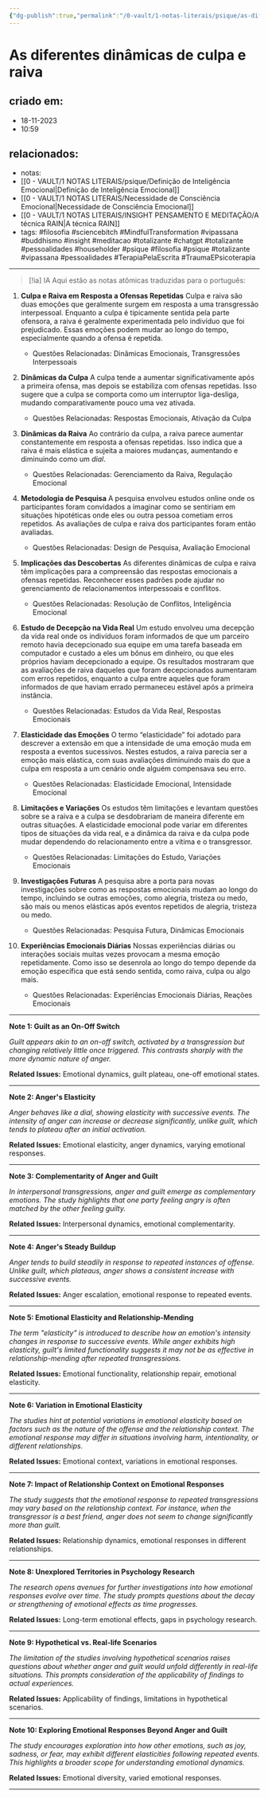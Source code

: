 ```yaml
---
{"dg-publish":true,"permalink":"/0-vault/1-notas-literais/psique/as-diferentes-dinamicas-de-culpa-e-raiva/","tags":["filosofia","sciencebitch","MindfulTransformation","vipassana","buddhismo","insight","meditacao","totalizante","chatgpt","pessoalidades","householder","psique","TerapiaPelaEscrita","TraumaEPsicoterapia"],"dgHomeLink":true,"dgShowLocalGraph":true,"dgShowFileTree":true,"dgEnableSearch":true}
---
```


# As diferentes dinâmicas de culpa e raiva

## criado em: 
- 18-11-2023
- 10:59
## relacionados:
- notas: 
- [[0 - VAULT/1 NOTAS LITERAIS/psique/Definição de Inteligência Emocional\|Definição de Inteligência Emocional]]
- [[0 - VAULT/1 NOTAS LITERAIS/Necessidade de Consciência Emocional\|Necessidade de Consciência Emocional]]
- [[0 - VAULT/1 NOTAS LITERAIS/INSIGHT PENSAMENTO E MEDITAÇÃO/A técnica RAIN\|A técnica RAIN]]
- tags: #filosofia #sciencebitch #MindfulTransformation #vipassana
#buddhismo #insight #meditacao #totalizante #chatgpt #totalizante #pessoalidades #householder #psique #filosofia #psique #totalizante #vipassana #pessoalidades #TerapiaPelaEscrita #TraumaEPsicoterapia
---


> [!ia] IA
> Aqui estão as notas atômicas traduzidas para o português:

1. **Culpa e Raiva em Resposta a Ofensas Repetidas** Culpa e raiva são duas emoções que geralmente surgem em resposta a uma transgressão interpessoal. Enquanto a culpa é tipicamente sentida pela parte ofensora, a raiva é geralmente experimentada pelo indivíduo que foi prejudicado. Essas emoções podem mudar ao longo do tempo, especialmente quando a ofensa é repetida.

    - Questões Relacionadas: Dinâmicas Emocionais, Transgressões Interpessoais
2. **Dinâmicas da Culpa** A culpa tende a aumentar significativamente após a primeira ofensa, mas depois se estabiliza com ofensas repetidas. Isso sugere que a culpa se comporta como um interruptor liga-desliga, mudando comparativamente pouco uma vez ativada.
    
    - Questões Relacionadas: Respostas Emocionais, Ativação da Culpa
3. **Dinâmicas da Raiva** Ao contrário da culpa, a raiva parece aumentar constantemente em resposta a ofensas repetidas. Isso indica que a raiva é mais elástica e sujeita a maiores mudanças, aumentando e diminuindo como um *dial*.
    
    - Questões Relacionadas: Gerenciamento da Raiva, Regulação Emocional
4. **Metodologia de Pesquisa** A pesquisa envolveu estudos online onde os participantes foram convidados a imaginar como se sentiriam em situações hipotéticas onde eles ou outra pessoa cometiam erros repetidos. As avaliações de culpa e raiva dos participantes foram então avaliadas.
    
    - Questões Relacionadas: Design de Pesquisa, Avaliação Emocional
5. **Implicações das Descobertas** As diferentes dinâmicas de culpa e raiva têm implicações para a compreensão das respostas emocionais a ofensas repetidas. Reconhecer esses padrões pode ajudar no gerenciamento de relacionamentos interpessoais e conflitos.
    
    - Questões Relacionadas: Resolução de Conflitos, Inteligência Emocional
6. **Estudo de Decepção na Vida Real** Um estudo envolveu uma decepção da vida real onde os indivíduos foram informados de que um parceiro remoto havia decepcionado sua equipe em uma tarefa baseada em computador e custado a eles um bônus em dinheiro, ou que eles próprios haviam decepcionado a equipe. Os resultados mostraram que as avaliações de raiva daqueles que foram decepcionados aumentaram com erros repetidos, enquanto a culpa entre aqueles que foram informados de que haviam errado permaneceu estável após a primeira instância.
    
    - Questões Relacionadas: Estudos da Vida Real, Respostas Emocionais
7. **Elasticidade das Emoções** O termo “elasticidade” foi adotado para descrever a extensão em que a intensidade de uma emoção muda em resposta a eventos sucessivos. Nestes estudos, a raiva parecia ser a emoção mais elástica, com suas avaliações diminuindo mais do que a culpa em resposta a um cenário onde alguém compensava seu erro.
    
    - Questões Relacionadas: Elasticidade Emocional, Intensidade Emocional
8. **Limitações e Variações** Os estudos têm limitações e levantam questões sobre se a raiva e a culpa se desdobrariam de maneira diferente em outras situações. A elasticidade emocional pode variar em diferentes tipos de situações da vida real, e a dinâmica da raiva e da culpa pode mudar dependendo do relacionamento entre a vítima e o transgressor.
    
    - Questões Relacionadas: Limitações do Estudo, Variações Emocionais
9. **Investigações Futuras** A pesquisa abre a porta para novas investigações sobre como as respostas emocionais mudam ao longo do tempo, incluindo se outras emoções, como alegria, tristeza ou medo, são mais ou menos elásticas após eventos repetidos de alegria, tristeza ou medo.
    
    - Questões Relacionadas: Pesquisa Futura, Dinâmicas Emocionais
10. **Experiências Emocionais Diárias** Nossas experiências diárias ou interações sociais muitas vezes provocam a mesma emoção repetidamente. Como isso se desenrola ao longo do tempo depende da emoção específica que está sendo sentida, como raiva, culpa ou algo mais.
    
    - Questões Relacionadas: Experiências Emocionais Diárias, Reações Emocionais

---

**Note 1: Guilt as an On-Off Switch**

*Guilt appears akin to an on-off switch, activated by a transgression but changing relatively little once triggered. This contrasts sharply with the more dynamic nature of anger.*

**Related Issues:** Emotional dynamics, guilt plateau, one-off emotional states.


---

**Note 2: Anger's Elasticity**

*Anger behaves like a dial, showing elasticity with successive events. The intensity of anger can increase or decrease significantly, unlike guilt, which tends to plateau after an initial activation.*

**Related Issues:** Emotional elasticity, anger dynamics, varying emotional responses.

---

**Note 3: Complementarity of Anger and Guilt**

*In interpersonal transgressions, anger and guilt emerge as complementary emotions. The study highlights that one party feeling angry is often matched by the other feeling guilty.*

**Related Issues:** Interpersonal dynamics, emotional complementarity.

---

**Note 4: Anger's Steady Buildup**

*Anger tends to build steadily in response to repeated instances of offense. Unlike guilt, which plateaus, anger shows a consistent increase with successive events.*

**Related Issues:** Anger escalation, emotional response to repeated events.

---

**Note 5: Emotional Elasticity and Relationship-Mending**

*The term "elasticity" is introduced to describe how an emotion's intensity changes in response to successive events. While anger exhibits high elasticity, guilt's limited functionality suggests it may not be as effective in relationship-mending after repeated transgressions.*

**Related Issues:** Emotional functionality, relationship repair, emotional elasticity.

---

**Note 6: Variation in Emotional Elasticity**

*The studies hint at potential variations in emotional elasticity based on factors such as the nature of the offense and the relationship context. The emotional response may differ in situations involving harm, intentionality, or different relationships.*

**Related Issues:** Emotional context, variations in emotional responses.

---

**Note 7: Impact of Relationship Context on Emotional Responses**

*The study suggests that the emotional response to repeated transgressions may vary based on the relationship context. For instance, when the transgressor is a best friend, anger does not seem to change significantly more than guilt.*

**Related Issues:** Relationship dynamics, emotional responses in different relationships.

---

**Note 8: Unexplored Territories in Psychology Research**

*The research opens avenues for further investigations into how emotional responses evolve over time. The study prompts questions about the decay or strengthening of emotional effects as time progresses.*

**Related Issues:** Long-term emotional effects, gaps in psychology research.

---

**Note 9: Hypothetical vs. Real-life Scenarios**

*The limitation of the studies involving hypothetical scenarios raises questions about whether anger and guilt would unfold differently in real-life situations. This prompts consideration of the applicability of findings to actual experiences.*

**Related Issues:** Applicability of findings, limitations in hypothetical scenarios.

---

**Note 10: Exploring Emotional Responses Beyond Anger and Guilt**

*The study encourages exploration into how other emotions, such as joy, sadness, or fear, may exhibit different elasticities following repeated events. This highlights a broader scope for understanding emotional dynamics.*

**Related Issues:** Emotional diversity, varied emotional responses.

---

